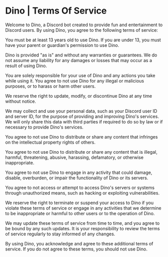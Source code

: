 # Dino | Terms Of Service

Welcome to Dino, a Discord bot created to provide fun and entertainment to Discord users. By using Dino, you agree to the following terms of service:

You must be at least 13 years old to use Dino. If you are under 13, you must have your parent or guardian's permission to use Dino.

Dino is provided "as is" and without any warranties or guarantees. We do not assume any liability for any damages or losses that may occur as a result of using Dino.

You are solely responsible for your use of Dino and any actions you take while using it. You agree to not use Dino for any illegal or malicious purposes, or to harass or harm other users.

We reserve the right to update, modify, or discontinue Dino at any time without notice.

We may collect and use your personal data, such as your Discord user ID and server ID, for the purpose of providing and improving Dino's services. We will only share this data with third parties if required to do so by law or if necessary to provide Dino's services.

You agree to not use Dino to distribute or share any content that infringes on the intellectual property rights of others.

You agree to not use Dino to distribute or share any content that is illegal, harmful, threatening, abusive, harassing, defamatory, or otherwise inappropriate.

You agree to not use Dino to engage in any activity that could damage, disable, overburden, or impair the functionality of Dino or its servers.

You agree to not access or attempt to access Dino's servers or systems through unauthorized means, such as hacking or exploiting vulnerabilities.

We reserve the right to terminate or suspend your access to Dino if you violate these terms of service or engage in any activities that we determine to be inappropriate or harmful to other users or to the operation of Dino.

We may update these terms of service from time to time, and you agree to be bound by any such updates. It is your responsibility to review the terms of service regularly to stay informed of any changes.

By using Dino, you acknowledge and agree to these additional terms of service. If you do not agree to these terms, you should not use Dino.
